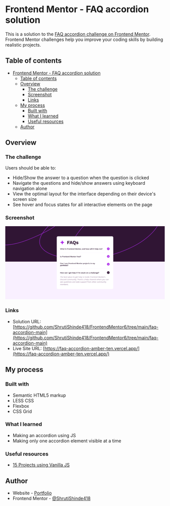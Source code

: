 # Frontend Mentor - FAQ accordion solution

This is a solution to the [FAQ accordion challenge on Frontend Mentor](https://www.frontendmentor.io/challenges/faq-accordion-wyfFdeBwBz). Frontend Mentor challenges help you improve your coding skills by building realistic projects.

## Table of contents

- [Frontend Mentor - FAQ accordion solution](#frontend-mentor---faq-accordion-solution)
  - [Table of contents](#table-of-contents)
  - [Overview](#overview)
    - [The challenge](#the-challenge)
    - [Screenshot](#screenshot)
    - [Links](#links)
  - [My process](#my-process)
    - [Built with](#built-with)
    - [What I learned](#what-i-learned)
    - [Useful resources](#useful-resources)
  - [Author](#author)

## Overview

### The challenge

Users should be able to:

- Hide/Show the answer to a question when the question is clicked
- Navigate the questions and hide/show answers using keyboard navigation alone
- View the optimal layout for the interface depending on their device's screen size
- See hover and focus states for all interactive elements on the page

### Screenshot

![Screenshot](./screenshot.png)

### Links

- Solution URL: [https://github.com/ShrutiShinde418/FrontendMentor6/tree/main/faq-accordion-main](https://github.com/ShrutiShinde418/FrontendMentor6/tree/main/faq-accordion-main)
- Live Site URL: [https://faq-accordion-amber-ten.vercel.app/](https://faq-accordion-amber-ten.vercel.app/)

## My process

### Built with

- Semantic HTML5 markup
- LESS CSS
- Flexbox
- CSS Grid

### What I learned

- Making an accordion using JS
- Making only one accordion element visible at a time

### Useful resources

- [15 Projects using Vanilla JS](https://www.youtube.com/watch?v=3PHXvlpOkf4&pp=ygUbZnJlZWNvZGVjYW1wIDE1IGpzIHByb2plY3Rz)

## Author

- Website - [Portfolio](https://portfolio-devchallenges-henna.vercel.app/)
- Frontend Mentor - [@ShrutiShinde418](https://www.frontendmentor.io/profile/ShrutiShinde418)
